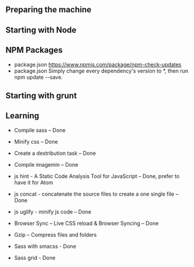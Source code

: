 ## Preparing the machine

## Starting with Node

## NPM Packages
- package.json https://www.npmjs.com/package/npm-check-updates
- package.json Simply change every dependency's version to *, then run npm update --save.

## Starting with grunt

## Learning
- Compile sass – Done
- Minify css – Done
- Create a destribution task – Done
- Compile imagemin – Done
- js hint - A Static Code Analysis Tool for JavaScript – Done, prefer to have it for Atom
- js concat - concatenate the source files to create a one single file – Done
- js uglify - minify js code – Done
- Browser Sync – Live CSS reload &amp; Browser Syncing – Done
- Gzip – Compress files and folders

- Sass with smacss - Done
- Sass grid - Done
